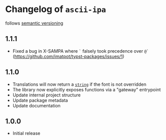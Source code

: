 # Changelog of `ascii-ipa`

follows [semantic versioning][semver]

## 1.1.1

- Fixed a bug in X-SAMPA where ``` ` ``` falsely took precedence over ``` @` ``` (https://github.com/imatpot/typst-packages/issues/1)

## 1.1.0

- Translations will now return a [`string`][typst-string] if the font is not overridden
- The library now explicitly exposes functions via a "gateway" entrypoint
- Update internal project structure
- Update package metadata
- Update documentation

## 1.0.0

- Initial release

[semver]: https://semver.org
[typst-string]: https://typst.app/docs/reference/foundations/str/
